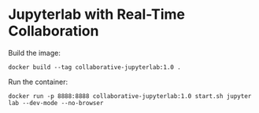 # Jupyterlab with Real-Time Collaboration

Build the image:

```
docker build --tag collaborative-jupyterlab:1.0 .
```

Run the container:

```
docker run -p 8888:8888 collaborative-jupyterlab:1.0 start.sh jupyter lab --dev-mode --no-browser
```

